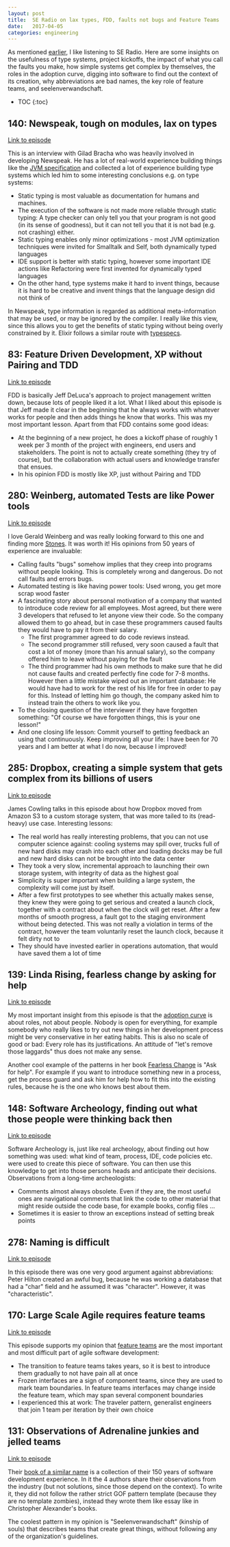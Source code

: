 ```yaml
---
layout: post
title:  SE Radio on lax types, FDD, faults not bugs and Feature Teams
date:   2017-04-05
categories: engineering
---
```


As mentioned [earlier](/engineering/2016/12/15/SE-Radio1.html), I like listening to SE Radio. Here are some insights on the usefulness of type systems, project kickoffs, the impact of what you call the faults you make, how simple systems get complex by themselves, the roles in the adoption curve, digging into software to find out the context of its creation, why abbreviations are bad names, the key role of feature teams, and seelenverwandschaft.

* TOC
{:toc}

## 140: Newspeak, tough on modules, lax on types
[Link to episode](http://www.se-radio.net/2009/07/episode-140-newspeak-and-pluggable-types-with-gilad-bracha/)

This is an interview with Gilad Bracha who was heavily involved in developing Newspeak. He has a lot of real-world experience building things like the [JVM specification](https://docs.oracle.com/javase/specs/jvms/se8/jvms8.pdf) and collected a lot of experience building type systems which led him to some interesting conclusions e.g. on type systems:

  * Static typing is most valuable as documentation for humans and machines. 
  * The execution of the software is not made more reliable through static typing: A type checker can only tell you that your program is not good (in its sense of goodness), but it can not tell you that it is not bad (e.g. not crashing) either. 
  * Static typing enables only minor optimizations - most JVM optimization techniques were invited for Smalltalk and Self, both dynamically typed languages
  * IDE support is better with static typing, however some important IDE actions like Refactoring were first invented for dynamically typed languages
  * On the other hand, type systems make it hard to invent things, because it is hard to be creative and invent things that the language design did not think of

In Newspeak, type information is regarded as additional meta-information that may be used, or may be ignored by the compiler. I really like this view, since this allows you to get the benefits of static typing without being overly constrained by it. Elixir follows a similar route with [typespecs](http://elixir-lang.org/getting-started/typespecs-and-behaviours.html).

## 83: Feature Driven Development, XP without Pairing and TDD
[Link to episode](http://www.se-radio.net/2008/01/episode-83-jeff-deluca-on-feature-driven-development/)

FDD is basically Jeff DeLuca's approach to project management written down, because lots of people liked it a lot. What I liked about this episode is that Jeff made it clear in the beginning that he always works with whatever works for people and then adds things he know that works. This was my most important lesson. Apart from that FDD contains some good ideas:

  * At the beginning of a new project, he does a kickoff phase of roughly 1 week per 3 month of the project with engineers, end users and stakeholders. The point is not to actually create something (they try of course), but the collaboration with actual users and knowledge transfer that ensues.
  * In his opinion FDD is mostly like XP, just without Pairing and TDD

## 280: Weinberg, automated Tests are like Power tools
[Link to episode](http://www.se-radio.net/2017/01/se-radio-episode-280-gerald-weinberg-on-bugs-errors-and-software-quality/)

I love Gerald Weinberg and was really looking forward to this one and finding more [Stones](http://www.geraldmweinberg.com/Site/On_Writing.html). It was worth it! His opinions from 50 years of experience are invaluable:

  * Calling faults "bugs" somehow implies that they creep into programs without people looking. This is completely wrong and dangerous. Do not call faults and errors bugs.
  * Automated testing is like having power tools: Used wrong, you get more scrap wood faster
  * A fascinating story about personal motivation of a company that wanted to introduce code review for all employees. Most agreed, but there were 3 developers that refused to let anyone view their code. So the company allowed them to go ahead, but in case these programmers caused faults they would have to pay it from their salary. 
    + The first programmer agreed to do code reviews instead.
    + The second programmer still refused, very soon caused a fault that cost a lot of money (more than his annual salary), so the company offered him to leave without paying for the fault
    + The third programmer had his own methods to make sure that he did not cause faults and created perfectly fine code for 7-8 months. However then a little mistake wiped out an important database: He would have had to work for the rest of his life for free in order to pay for this. Instead of letting him go though, the company asked him to instead train the others to work like you.
  * To the closing question of the interviewer if they have forgotten something: "Of course we have forgotten things, this is your one lesson!"
  * And one closing life lesson: Commit yourself to getting feedback an using that continuously. Keep improving all your life: I have been for 70 years and I am better at what I do now, because I improved!


## 285: Dropbox, creating a simple system that gets complex from its billions of users
[Link to episode](http://www.se-radio.net/2017/03/se-radio-episode-285-james-cowling-on-dropboxs-distributed-storage-system/)

James Cowling talks in this episode about how Dropbox moved from Amazon S3 to a custom storage system, that was more tailed to its (read-heavy) use case. Interesting lessons:

  * The real world has really interesting problems, that you can not use computer science against: cooling systems may spill over, trucks full of new hard disks may crash into each other and loading docks may be full and new hard disks can not be brought into the data center
  * They took a very slow, incremental approach to launching their own storage system, with integrity of data as the highest goal
  * Simplicity is super important when building a large system, the complexity will come just by itself.
  * After a few first prototypes to see whether this actually makes sense, they knew they were going to get serious and created a launch clock, together with a contract about when the clock will get reset. After a few months of smooth progress, a fault got to the staging environment without being detected. This was not really a violation in terms of the contract, however the team voluntarily reset the launch clock, because it felt dirty not to
  * They should have invested earlier in operations automation, that would have saved them a lot of time

## 139: Linda Rising, fearless change by asking for help
[Link to episode](http://www.se-radio.net/2009/06/episode-139-fearless-change-with-linda-rising/)

My most important insight from this episode is that the [adoption curve](https://en.wikipedia.org/wiki/Technology_adoption_life_cycle) is about roles, not about people. Nobody is open for everything, for example somebody who really likes to try out new things in her development process might be very conservative in her eating habits. This is also no scale of good or bad: Every role has its justifications. An attitude of "let's remove those laggards" thus does not make any sense.

Another cool example of the patterns in her book [Fearless Change](http://www.fearlesschangepatterns.com/) is "Ask for help". For example if you want to introduce something new in a process, get the process guard and ask him for help how to fit this into the existing rules, because he is the one who knows best about them.

## 148: Software Archeology, finding out what those people were thinking back then
[Link to episode](http://www.se-radio.net/2009/11/episode-148-software-archaeology-with-dave-thomas/)

Software Archeology is, just like real archeology, about finding out how something was used: what kind of team, process, IDE, code policies etc. were used to create this piece of software. You can then use this knowledge to get into those persons heads and anticipate their decisions. Observations from a long-time archeologists:

  * Comments almost always obsolete. Even if they are, the most useful ones are navigational comments that link the code to other material that might reside outside the code base, for example books, config files ...
  * Sometimes it is easier to throw an exceptions instead of setting break points

## 278: Naming is difficult
[Link to episode](http://www.se-radio.net/2016/12/se-radio-episode-278-peter-hilton-on-naming/)

In this episode there was one very good argument against abbreviations: Peter Hilton created an awful bug, because he was working a database that had a "char" field and he assumed it was "character". However, it was "characteristic".


## 170: Large Scale Agile requires feature teams
[Link to episode](http://www.se-radio.net/2011/01/episode-170-large-agile-software-development-with-bas-vodde/)

This episode supports my opinion that [feature teams](https://less.works/less/structure/feature-teams.html) are the most important and most difficult part of agile software development:

  * The transition to feature teams takes years, so it is best to introduce them gradually to not have pain all at once
  * Frozen interfaces are a sign of component teams, since they are used to mark team boundaries. In feature teams interfaces may change inside the feature team, which may span several component boundaries
  * I experienced this at work: The traveler pattern, generalist engineers that join 1 team per iteration by their own choice


## 131: Observations of Adrenaline junkies and jelled teams
[Link to episode](http://www.se-radio.net/2009/04/episode-131-adrenaline-junkies-with-demarco-and-hruschka/)

Their [book of a similar name](https://www.amazon.de/Adrenaline-Junkies-Template-Zombies-Understanding/dp/0932633676) is a collection of their 150 years of software development experience. In it the 4 authors share their observations from the industry (but not solutions, since those depend on the context). To write it, they did not follow the rather strict GOF pattern template (because they are no template zombies), instead they wrote them like essay like in Christopher Alexander's books.

The coolest pattern in my opinion is "Seelenverwandschaft" (kinship of souls) that describes teams that create great things, without following any of the organization's guidelines.